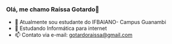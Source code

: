 ### Olá, me chamo Raíssa Gotardo👋


- 🔭 Atualmente sou estudante do IFBAIANO- Campus Guanambi
- 🌱 Estudando Informática para internet
- 📫 Contato via e-mail: gotardoraissa@gmail.com
